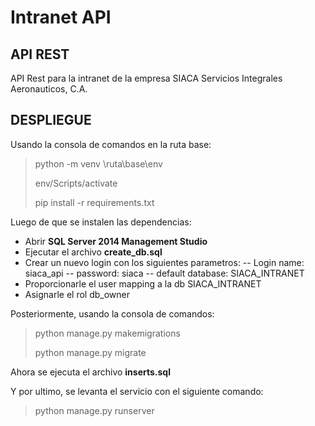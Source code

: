 
# Intranet API

  

## API REST

  

API Rest para la intranet de la empresa SIACA Servicios Integrales Aeronauticos, C.A.

  

## DESPLIEGUE

  

Usando la consola de comandos en la ruta base:
>python -m venv \ruta\base\env
>
>env/Scripts/activate
>
>pip install -r requirements.txt

Luego de que se instalen las dependencias:
- Abrir **SQL Server 2014 Management Studio**
- Ejecutar el archivo **create_db.sql**
- Crear un nuevo login con los siguientes parametros:
-- Login name: siaca_api
-- password: siaca
-- default database: SIACA_INTRANET
- Proporcionarle el user mapping a la db SIACA_INTRANET
- Asignarle el rol db_owner

Posteriormente, usando la consola de comandos:
>python manage.py makemigrations
>
>python manage.py migrate

Ahora se ejecuta el archivo **inserts.sql**

Y por ultimo, se levanta el servicio con el siguiente comando:
>
>python manage.py runserver
